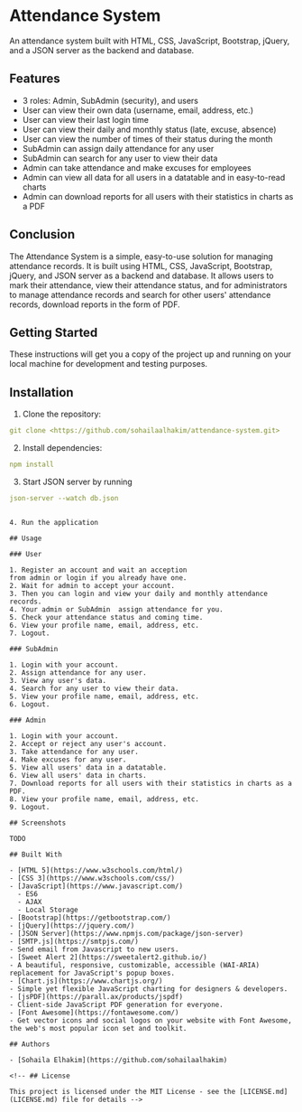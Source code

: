 # Attendance System

An attendance system built with HTML, CSS, JavaScript, Bootstrap, jQuery, and a JSON server as the backend and database.

## Features

- 3 roles: Admin, SubAdmin (security), and users
- User can view their own data (username, email, address, etc.)
- User can view their last login time
- User can view their daily and monthly status (late, excuse, absence)
- User can view the number of times of their status during the month
- SubAdmin can assign daily attendance for any user 
- SubAdmin can search for any user to view their data
- Admin can take attendance and make excuses for employees
- Admin can view all data for all users in a datatable and in easy-to-read charts
- Admin can download reports for all users with their statistics in charts as a PDF

## Conclusion

The Attendance System is a simple, easy-to-use solution for managing attendance records. It is built using HTML, CSS, JavaScript, Bootstrap, jQuery, and JSON server as a backend and database. It allows users to mark their attendance, view their attendance status, and for administrators to manage attendance records and search for other users' attendance records, download reports in the form of PDF.

## Getting Started

These instructions will get you a copy of the project up and running on your local machine for development and testing purposes.

## Installation

1. Clone the repository:

```yaml
git clone <https://github.com/sohailaalhakim/attendance-system.git>
```

2. Install dependencies:

  ```yaml
  npm install
  ```
  
3. Start JSON server by running  

  ```yaml
  json-server --watch db.json
  ```

<!-- 4. Start the development server by running

  ```yaml
  npm start -->
  ```

4. Run the application

## Usage

### User

1. Register an account and wait an acception
from admin or login if you already have one.
2. Wait for admin to accept your account.
3. Then you can login and view your daily and monthly attendance records.
4. Your admin or SubAdmin  assign attendance for you.
5. Check your attendance status and coming time.
6. View your profile name, email, address, etc.
7. Logout.

### SubAdmin

1. Login with your account.
2. Assign attendance for any user.
3. View any user's data.
4. Search for any user to view their data.
5. View your profile name, email, address, etc.
6. Logout.

### Admin

1. Login with your account.
2. Accept or reject any user's account.
3. Take attendance for any user.
4. Make excuses for any user.
5. View all users' data in a datatable.
6. View all users' data in charts.
7. Download reports for all users with their statistics in charts as a PDF.
8. View your profile name, email, address, etc.
9. Logout.

## Screenshots

TODO

## Built With

- [HTML 5](https://www.w3schools.com/html/)
- [CSS 3](https://www.w3schools.com/css/)
- [JavaScript](https://www.javascript.com/)
    - ES6
    - AJAX
    - Local Storage
- [Bootstrap](https://getbootstrap.com/)
- [jQuery](https://jquery.com/)
- [JSON Server](https://www.npmjs.com/package/json-server)
- [SMTP.js](https://smtpjs.com/)
  - Send email from Javascript to new users.
- [Sweet Alert 2](https://sweetalert2.github.io/)
  - A beautiful, responsive, customizable, accessible (WAI-ARIA) replacement for JavaScript's popup boxes.
- [Chart.js](https://www.chartjs.org/)
  - Simple yet flexible JavaScript charting for designers & developers.
- [jsPDF](https://parall.ax/products/jspdf)
  - Client-side JavaScript PDF generation for everyone.
- [Font Awesome](https://fontawesome.com/)
  - Get vector icons and social logos on your website with Font Awesome, the web's most popular icon set and toolkit.
  
## Authors

- [Sohaila Elhakim](https://github.com/sohailaalhakim)

<!-- ## License

This project is licensed under the MIT License - see the [LICENSE.md](LICENSE.md) file for details -->
